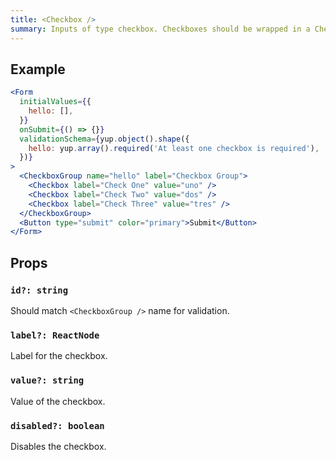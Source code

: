 ```yaml
---
title: <Checkbox />
summary: Inputs of type checkbox. Checkboxes should be wrapped in a CheckboxGroup.
---
```


## Example

```jsx live=true viewCode=true
<Form
  initialValues={{
    hello: [],
  }}
  onSubmit={() => {}}
  validationSchema={yup.object().shape({
    hello: yup.array().required('At least one checkbox is required'),
  })}
>
  <CheckboxGroup name="hello" label="Checkbox Group">
    <Checkbox label="Check One" value="uno" />
    <Checkbox label="Check Two" value="dos" />
    <Checkbox label="Check Three" value="tres" />
  </CheckboxGroup>
  <Button type="submit" color="primary">Submit</Button>
</Form>
```

## Props

### `id?: string`
Should match `<CheckboxGroup />` name for validation.

### `label?: ReactNode`
Label for the checkbox.

### `value?: string`
Value of the checkbox.

### `disabled?: boolean`
Disables the checkbox.